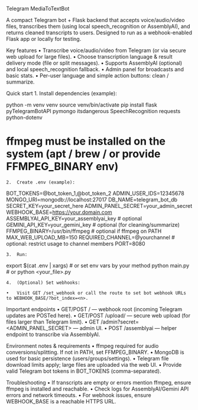 Telegram MediaToTextBot

A compact Telegram bot + Flask backend that accepts voice/audio/video files, transcribes them (using local speech_recognition or AssemblyAI), and returns cleaned transcripts to users. Designed to run as a webhook-enabled Flask app or locally for testing.

Key features
	•	Transcribe voice/audio/video from Telegram (or via secure web upload for large files).
	•	Choose transcription language & result delivery mode (file or split messages).
	•	Supports AssemblyAI (optional) and local speech_recognition fallback.
	•	Admin panel for broadcasts and basic stats.
	•	Per-user language and simple action buttons: clean / summarize.

Quick start
	1.	Install dependencies (example):

python -m venv venv
source venv/bin/activate
pip install flask pyTelegramBotAPI pymongo itsdangerous SpeechRecognition requests python-dotenv
# ffmpeg must be installed on the system (apt / brew / or provide FFMPEG_BINARY env)

	2.	Create .env (example):

BOT_TOKENS=@bot_token_1,@bot_token_2
ADMIN_USER_IDS=12345678
MONGO_URI=mongodb://localhost:27017
DB_NAME=telegram_bot_db
SECRET_KEY=your_secret_here
ADMIN_PANEL_SECRET=your_admin_secret
WEBHOOK_BASE=https://your.domain.com
ASSEMBLYAI_API_KEY=your_assemblyai_key    # optional
GEMINI_API_KEY=your_gemini_key            # optional (for cleaning/summarize)
FFMPEG_BINARY=/usr/bin/ffmpeg             # optional if ffmpeg on PATH
MAX_WEB_UPLOAD_MB=150
REQUIRED_CHANNEL=@yourchannel             # optional: restrict usage to channel members
PORT=8080

	3.	Run:

export $(cat .env | xargs)    # or set env vars by your method
python main.py                # or python <your_file>.py

	4.	(Optional) Set webhooks:

	•	Visit GET /set_webhook or call the route to set bot webhook URLs to WEBHOOK_BASE/?bot_index=<n>.

Important endpoints
	•	GET/POST / — webhook root (incoming Telegram updates are POSTed here).
	•	GET/POST /upload/<token> — secure web upload (for files larger than Telegram limit).
	•	GET /admin?secret=<ADMIN_PANEL_SECRET> — admin UI.
	•	POST /assemblyai — helper endpoint to transcribe via AssemblyAI.

Environment notes & requirements
	•	ffmpeg required for audio conversions/splitting. If not in PATH, set FFMPEG_BINARY.
	•	MongoDB is used for basic persistence (users/groups/settings).
	•	Telegram file download limits apply; large files are uploaded via the web UI.
	•	Provide valid Telegram bot tokens in BOT_TOKENS (comma-separated).

Troubleshooting
	•	If transcripts are empty or errors mention ffmpeg, ensure ffmpeg is installed and reachable.
	•	Check logs for AssemblyAI/Gemini API errors and network timeouts.
	•	For webhook issues, ensure WEBHOOK_BASE is a reachable HTTPS URL.



